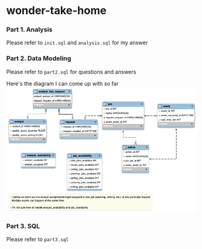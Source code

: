 # wonder-take-home
### Part 1. Analysis
Please refer to `init.sql` and `analysis.sql` for my answer


### Part 2. Data Modeling
Please refer to `part2.sql` for questions and answers

Here's the diagram I can come up with so far
![Part 3. EER diagram](https://github.com/tainangao/wonder-take-home/blob/master/EER%20diagram.png)


### Part 3. SQL
Please refer to `part3.sql`



